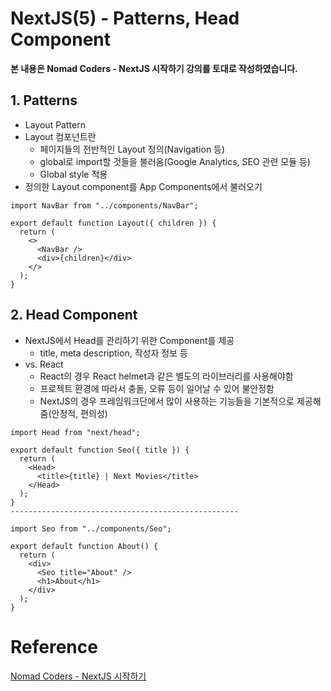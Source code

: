 # NextJS(5) - Patterns, Head Component

**본 내용은 Nomad Coders - NextJS 시작하기 강의를 토대로 작성하였습니다.**



## 1. Patterns

* Layout Pattern
* Layout 컴포넌트란
  * 페이지들의 전반적인 Layout 정의(Navigation 등)
  * global로 import할 것들을 불러옴(Google Analytics, SEO 관련 모듈 등)
  * Global style 적용
* 정의한 Layout component를 App Components에서 불러오기

```React
import NavBar from "../components/NavBar";

export default function Layout({ children }) {
  return (
    <>
      <NavBar />
      <div>{children}</div>
    </>
  );
}
```





## 2. Head Component

* NextJS에서 Head를 관리하기 위한 Component를 제공
  * title, meta description, 작성자 정보 등
* vs. React
  * React의 경우 React helmet과 같은 별도의 라이브러리를 사용해야함
  * 프로젝트 환경에 따라서 충돌, 오류 등이 일어날 수 있어 불안정함
  * NextJS의 경우 프레임워크단에서 많이 사용하는 기능들을 기본적으로 제공해줌(안정적, 편의성)

```React
import Head from "next/head";

export default function Seo({ title }) {
  return (
    <Head>
      <title>{title} | Next Movies</title>
    </Head>
  );
}
---------------------------------------------------
  
import Seo from "../components/Seo";

export default function About() {
  return (
    <div>
      <Seo title="About" />
      <h1>About</h1>
    </div>
  );
}
```




# Reference

[Nomad Coders - NextJS 시작하기](https://nomadcoders.co/nextjs-fundamentals/lobby)

